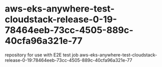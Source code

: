 # aws-eks-anywhere-test-cloudstack-release-0-19-78464eeb-73cc-4505-889c-40cfa96a321e-77
repository for use with E2E test job aws-eks-anywhere-test-cloudstack-release-0-19:78464eeb-73cc-4505-889c-40cfa96a321e-77
